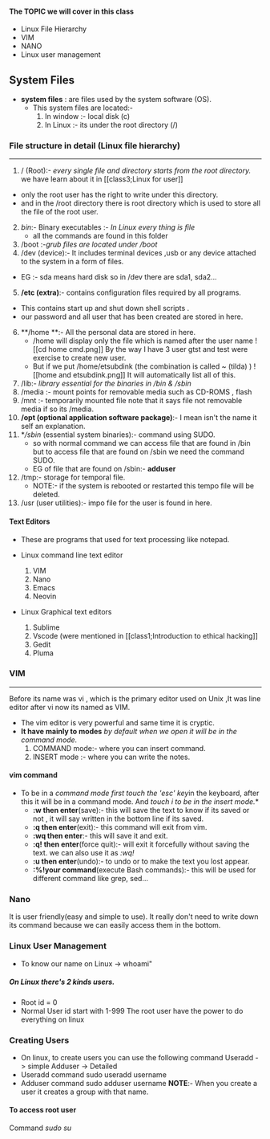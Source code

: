 #### The TOPIC we will cover in this class
- Linux File Hierarchy
- VIM
- NANO
- Linux user management
## System Files 
- **system files** : are files used by the system software (OS).
  - This system files are located:-
    1. In window :- local disk (c)
    2. In Linux :- its under the root directory (/)

### File structure in detail (**Linux file hierarchy**)
---
1. / (Root):- *every single file and directory starts from the root directory.* we have learn about it in [[class3;Linux for user]]
  - only the root user has the right  to write under this directory.
  - and in the /root directory there is root directory which is used to store all the file of the root user.
2. *bin*:- Binary executables :- *In Linux every thing is file*
    - all the commands are found in this folder
3. /boot :-*grub files are located under /boot*
4. /dev (device):- It includes terminal devices ,usb or any device attached to the system in a form of files. 
  - EG :- sda means hard disk so in /dev there are sda1, sda2...
 5. **/etc (extra)**:- contains configuration files required by all programs.
   - This contains start up and shut down shell scripts .
   - our password and all user that has been created are stored in here.
 6. **/home **:- All the personal data are stored in here.
    - /home will display only the file which  is named after the user name ![[cd home   cmd.png]]
       By the way I have 3 user gtst and test were exercise to create new user. 
    - But if we put /home/etsubdink   (the combination is called ~ (tilda) )
![[home and etsubdink.png]]
It will automatically list all of this.
7. /lib:- *library essential for the binaries in /bin & /sbin*
8. /media :- mount points for removable media such as CD-ROMS , flash
9. /mnt :- temporarily mounted file note that it says file not removable media if so its /media.
10. **/opt (optional application software package)**:- I mean isn't the name it self an explanation.
11. **/sbin* (essential system binaries):- command using SUDO.
    - so with normal command we can access file that are found in /bin but to access file that are found on /sbin we need the command SUDO.
    - EG of file that are found on /sbin:- **adduser**
12. /tmp:- storage for temporal file.
    - NOTE:- if the system is rebooted or restarted this tempo file will be deleted.
13. /usr (user utilities):- impo file for the user is found in here.

  #### Text Editors
  - These are programs that used for text processing like notepad.
  - Linux command line text editor
     1. VIM
     2. Nano 
     3. Emacs
     4. Neovin

 - Linux Graphical text editors
   1. Sublime
   2. Vscode (were mentioned in [[class1;Introduction to ethical hacking]]
   3. Gedit
   4. Pluma
### VIM
---
Before its name was vi , which is the primary editor used on Unix ,It was line editor after vi now its named as VIM. 
- The vim editor is very powerful and same time it is cryptic.
- **It have mainly to modes** *by default when we open it will be in the command mode.*
  1. COMMAND mode:- where you can insert command.
  2. INSERT mode :- where you can write the notes.

#### vim command 
  - To be in a *command mode first touch the 'esc' key*in the keyboard, after this it will be in a command mode. And *touch i to be in the insert mode.**
    - **:w then enter**(save):- this will save the text to know if its   saved or not , it will say written in the bottom line   if its saved.
    - **:q then enter**(exit):- this command will exit from vim.
    - **:wq then enter**:- this will save it and exit.
    - **:q! then enter**(force quit):- will exit it forcefully without saving the text. we can also use it as *:wq!* 
    - **:u then enter**(undo):- to undo or to make the text you lost appear.
    - **:%!your command**(execute Bash commands):- this will be used for different command like grep, sed...

### Nano
It is user friendly(easy and simple to use).
It really don't need to write down its command because we can easily access them in the bottom. 

### Linux User Management

- To know our name on Linux -> whoami"

##### On Linux there's 2 kinds users.

- Root id = 0
- Normal User id start with 1-999
The root user have the power to do everything on linux

### Creating Users
- On linux, to create users you can use the following command
Useradd -> simple
Adduser -> Detailed
-  Useradd command
   sudo useradd username
- Adduser command
 sudo adduser username
**NOTE**:- When you create a user it creates a group with that name.
#### To access root user

Command *sudo su* 